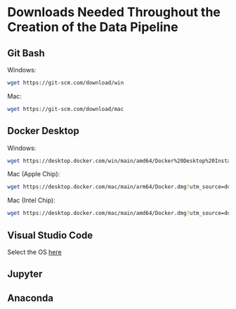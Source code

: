 # Downloads Needed Throughout the Creation of the Data Pipeline

## Git Bash

Windows:
```bash
wget https://git-scm.com/download/win
```

Mac:
```bash
wget https://git-scm.com/download/mac
```

## Docker Desktop

Windows:
```bash
wget https://desktop.docker.com/win/main/amd64/Docker%20Desktop%20Installer.exe?utm_source=docker&utm_medium=webreferral&utm_campaign=dd-smartbutton&utm_location=module
```

Mac (Apple Chip):
```bash
wget https://desktop.docker.com/mac/main/arm64/Docker.dmg?utm_source=docker&utm_medium=webreferral&utm_campaign=dd-smartbutton&utm_location=module
```

Mac (Intel Chip):
```bash
wget https://desktop.docker.com/mac/main/amd64/Docker.dmg?utm_source=docker&utm_medium=webreferral&utm_campaign=dd-smartbutton&utm_location=module
```
## Visual Studio Code

Select the OS [here](https://code.visualstudio.com/download)

## Jupyter

## Anaconda

